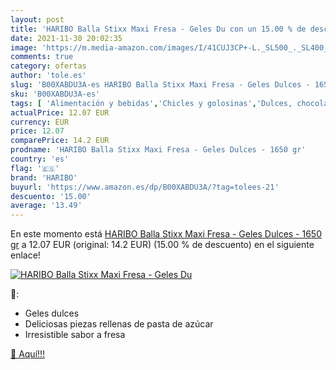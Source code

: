 ```yaml
---
layout: post
title: 'HARIBO Balla Stixx Maxi Fresa - Geles Du con un 15.00 % de descuento'
date: 2021-11-30 20:02:35
image: 'https://m.media-amazon.com/images/I/41CUJ3CP+-L._SL500_._SL400_.jpg'
comments: true
category: ofertas
author: 'tole.es'
slug: 'B00XABDU3A-es HARIBO Balla Stixx Maxi Fresa - Geles Dulces - 1650 gr'
sku: 'B00XABDU3A-es'
tags: [ 'Alimentación y bebidas','Chicles y golosinas','Dulces, chocolates y chicles','Golosinas','haribo', ]
actualPrice: 12.07 EUR
currency: EUR
price: 12.07
comparePrice: 14.2 EUR
prodname: 'HARIBO Balla Stixx Maxi Fresa - Geles Dulces - 1650 gr'
country: 'es'
flag: '🇪🇸'
brand: 'HARIBO'
buyurl: 'https://www.amazon.es/dp/B00XABDU3A/?tag=tolees-21'
descuento: '15.00'
average: '13.49'
---
```


En este momento está [HARIBO Balla Stixx Maxi Fresa - Geles Dulces - 1650 gr](https://www.amazon.es/dp/B00XABDU3A/?tag=tolees-21) a 12.07 EUR (original: 14.2 EUR) (15.00 %  de descuento) en el siguiente enlace!

[![HARIBO Balla Stixx Maxi Fresa - Geles Du](https://m.media-amazon.com/images/I/41CUJ3CP+-L._SL500_._SL400_.jpg)](https://www.amazon.es/dp/B00XABDU3A/?tag=tolees-21)

🔎:

- Geles dulces
- Deliciosas piezas rellenas de pasta de azúcar
- Irresistible sabor a fresa

[🛒 Aquí!!!](https://www.amazon.es/dp/B00XABDU3A/?tag=tolees-21)
